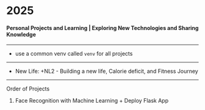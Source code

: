 # 2025
#### Personal Projects and Learning | Exploring New Technologies and Sharing Knowledge

---

- use a common venv called `venv` for all projects

--- 

- New Life: +NL2 -  Building a new life, Calorie deficit, and Fitness Journey

---
Order of Projects

1. Face Recognition with Machine Learning + Deploy Flask App

